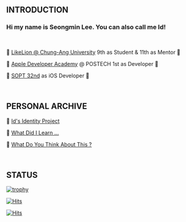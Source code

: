 <div align="left">

  ## INTRODUCTION

  ### Hi my name is Seongmin Lee. You can also call me Id!
  
  <br>
  
  🦁 [LikeLion @ Chung-Ang University]() 9th as Student & 11th as Mentor 🦁
  
  🍎 [Apple Developer Academy](https://github.com/DeveloperAcademy-POSTECH) @ POSTECH 1st as Developer 🍏
  
  📱 [SOPT 32nd](https://github.com/GO-SOPT-iOS-Part) as iOS Developer 📱
  
  <br>

  ## PERSONAL ARCHIVE

  📘 [Id's Identity Project](https://ids-identity-project.tistory.com)

  📖 [What Did I Learn ...](https://github.com/seongmin221/What-Did-I-Learn...)

  🫵 [What Do You Think About This ?](https://github.com/seongmin221/What-Did-I-Learn.../discussions)

  <br>
  
  ## STATUS
  
  [![trophy](https://github-profile-trophy.vercel.app/?username=seongmin221&theme=chalk&row=1&column=5)](https://github.com/ryo-ma/github-profile-trophy)
  
  [![Hits](https://hits.seeyoufarm.com/api/count/incr/badge.svg?url=https%3A%2F%2Fgithub.com%2Fseongmin221&count_bg=%2379C83D&title_bg=%23555555&icon=swift.svg&icon_color=%23E7E7E7&title=visits&edge_flat=true)](https://hits.seeyoufarm.com)
  
  

  [![Hits](https://hits.seeyoufarm.com/api/count/incr/badge.svg?url=https%3A%2F%2Fgithub.com%2Fseongmin221&count_bg=%2379C83D&title_bg=%23555555&icon=apple.svg&icon_color=%23E7E7E7&title=visits&edge_flat=true)](https://hits.seeyoufarm.com)
  
</div>
  

